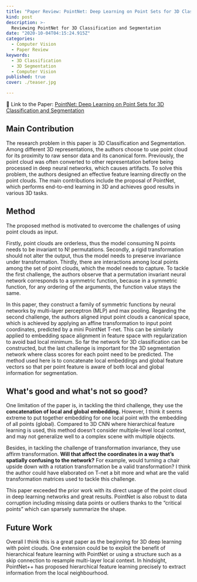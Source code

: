 ```yaml
---
title: "Paper Review: PointNet: Deep Learning on Point Sets for 3D Classification and Segmentation"
kind: post
description: >-
  Reviewing PointNet for 3D Classification and Segmentation
date: "2020-10-04T04:15:24.915Z"
categories:
  - Computer Vision
  - Paper Review
keywords:
  - 3D Classification
  - 3D Segmentation
  - Computer Vision
published: true
cover: ./teaser.jpg

---
```


📖 Link to the Paper: [PointNet: Deep Learning on Point Sets for 3D Classification and Segmentation](https://openaccess.thecvf.com/content_cvpr_2017/papers/Qi_PointNet_Deep_Learning_CVPR_2017_paper.pdf)

## Main Contribution

The research problem in this paper is 3D Classification and Segmentation. Among different 3D representations, the authors choose to use point cloud for its proximity to raw sensor data and its canonical form. Previously, the point cloud was often converted to other representation before being processed in deep neural networks, which causes artifacts. To solve this problem, the authors designed an effective feature learning directly on the point clouds. The main contributions include the proposal of PointNet, which performs end-to-end learning in 3D and achieves good results in various 3D tasks.

## Method

The proposed method is motivated to overcome the challenges of using point clouds as input. 

Firstly, point clouds are orderless, thus the model consuming N points needs to be invariant to N! permutations. Secondly, a rigid transformation should not alter the output, thus the model needs to preserve invariance under transformation. Thirdly, there are interactions among local points among the set of point clouds, which the model needs to capture. To tackle the first challenge, the authors observe that a permutation invariant neural network corresponds to a symmetric function, because in a symmetric function, for any ordering of the arguments, the function value stays the same. 

In this paper, they construct a family of symmetric functions by neural networks by multi-layer perceptron (MLP) and max pooling. Regarding the second challenge, the authors aligned input point clouds a canonical space, which is achieved by applying an affine transformation to input point coordinates, predicted by a mini PointNet T-net. This can be similarly applied to embedding space alignment in feature space with regularization to avoid bad local minimum. So far the network for 3D classification can be constructed, but the last challenge is important for the 3D segmentation network where class scores for each point need to be predicted. The method used here is to concatenate local embeddings and global feature vectors so that per point feature is aware of both local and global information for segmentation. 

## What's good and what's not so good?

One limitation of the paper is, in tackling the third challenge, they use the <b>concatenation of local and global embedding.</b> However, I think it seems extreme to put together embedding for one local point with the embedding of all points (global). Compared to 3D CNN where hierarchical feature learning is used, this method doesn’t consider multiple-level local context, and may not generalize well to a complex scene with multiple objects. 

Besides, in tackling the challenge of transformation invariance, they use affirm transformation. <b>Will that affect the coordinates in a way that’s spatially confusing to the network?</b> For example, would turning a chair upside down with a rotation transformation be a valid transformation? I think the author could have elaborated on T-net a bit more and what are the valid transformation matrices used to tackle this challenge.

This paper exceeded the prior work with its direct usage of the point cloud in deep learning networks and great results. PointNet is also robust to data corruption including missing data points or outliers thanks to the “critical points” which can sparsely summarize the shape. 

## Future Work

Overall I think this is a great paper as the beginning for 3D deep learning with point clouds. One extension could be to exploit the benefit of hierarchical feature learning with PointNet or using a structure such as a skip connection to resample multi-layer local context. In hindsight, PointNet++ has proposed hierarchical feature learning precisely to extract information from the local neighbourhood.

